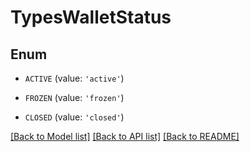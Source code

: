 # TypesWalletStatus


## Enum

* `ACTIVE` (value: `'active'`)

* `FROZEN` (value: `'frozen'`)

* `CLOSED` (value: `'closed'`)

[[Back to Model list]](../README.md#documentation-for-models) [[Back to API list]](../README.md#documentation-for-api-endpoints) [[Back to README]](../README.md)


